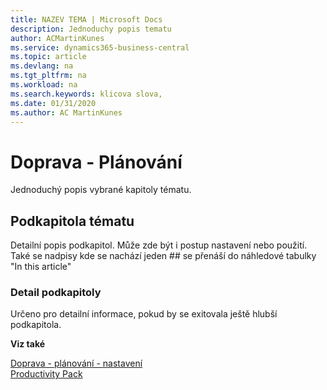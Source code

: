 ```yaml
---
title: NAZEV TEMA | Microsoft Docs
description: Jednoduchy popis tematu
author: ACMartinKunes
ms.service: dynamics365-business-central
ms.topic: article
ms.devlang: na
ms.tgt_pltfrm: na
ms.workload: na
ms.search.keywords: klicova slova, 
ms.date: 01/31/2020
ms.author: AC MartinKunes
---
```

# Doprava - Plánování

Jednoduchý popis vybrané kapitoly tématu.

## Podkapitola tématu

Detailní popis podkapitol. Může zde být i postup nastavení nebo použití. Také se nadpisy kde se nachází jeden ## se přenáší do náhledové tabulky "In this article"

### Detail podkapitoly

Určeno pro detailní informace, pokud by se exitovala ještě hlubší podkapitola.

**Viz také**

[Doprava - plánování - nastavení](ac-transport-planning-setup.md)  
[Productivity Pack](ac-productivity-pack.md)
